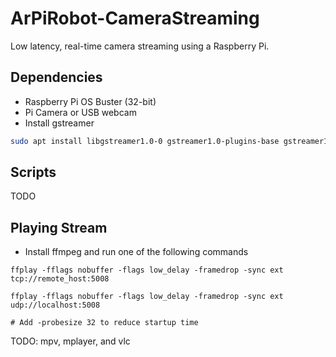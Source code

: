 # ArPiRobot-CameraStreaming

Low latency, real-time camera streaming using a Raspberry Pi.

## Dependencies

- Raspberry Pi OS Buster (32-bit)
- Pi Camera or USB webcam
- Install gstreamer

```sh
sudo apt install libgstreamer1.0-0 gstreamer1.0-plugins-base gstreamer1.0-plugins-good gstreamer1.0-plugins-bad gstreamer1.0-plugins-ugly gstreamer1.0-libav gstreamer1.0-doc gstreamer1.0-tools gstreamer1.0-x gstreamer1.0-alsa gstreamer1.0-gl gstreamer1.0-omx-rpi-config gstreamer1.0-omx-rpi gstreamer1.0-omx
```


## Scripts
TODO

## Playing Stream

- Install ffmpeg and run one of the following commands

```
ffplay -fflags nobuffer -flags low_delay -framedrop -sync ext tcp://remote_host:5008

ffplay -fflags nobuffer -flags low_delay -framedrop -sync ext udp://localhost:5008

# Add -probesize 32 to reduce startup time
```

TODO: mpv, mplayer, and vlc
